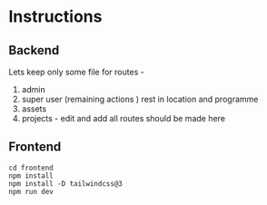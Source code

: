 # Instructions 

## Backend 
Lets keep only some file for routes - 
1. admin
2. super user (remaining actions ) rest in location and programme
3. assets
4. projects - edit and add all routes should be made here


## Frontend 

```
cd frontend
npm install
npm install -D tailwindcss@3
npm run dev
```
